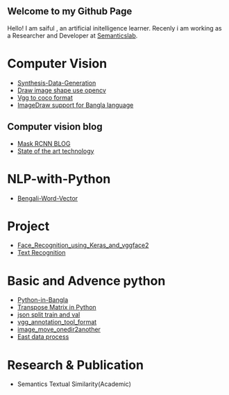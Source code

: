 ## Welcome to my Github Page
 Hello! I am saiful , an artificial initelligence learner. Recenly i am working as a Researcher and Developer at 
 [Semanticslab](https://semanticslab.net).
 

# Computer Vision

- [Synthesis-Data-Generation](https://github.com/saiful79/Synthesis-Data-Generation)
- [Draw image shape use opencv](Draw_shape.md)
- [Vgg to coco format](vgg_to_coco_format.md)
- [ImageDraw support for Bangla language](pillow_issue.md)

## Computer vision blog
- [Mask RCNN BLOG](Mask-RCNN.md)
- [State of the art technology](important_link.md)
 

 
# NLP-with-Python

- [Bengali-Word-Vector](https://github.com/saiful79/Bengali-Word-Vectors)

# Project

- [Face_Recognition_using_Keras_and_vggface2](https://github.com/saiful79/Face_Recognition_using_Keras_and_vggface2)
- [Text Recognition](https://github.com/saiful79/image-text-recognition)

# Basic and Advence python
- [Python-in-Bangla](https://github.com/saiful79/Python-in-Bangla-)
- [Transpose Matrix in Python](transpose.md)
- [json split train and val](json_split_train_val.md)
- [vgg_annotation_tool_format](vgg_annotation_tool_format.md)
- [image_move_onedir2another](image_move_onedir2another.md)
- [East data process](East's-data-process.md)


# Research & Publication
 - Semantics Textual Similarity(Academic)

